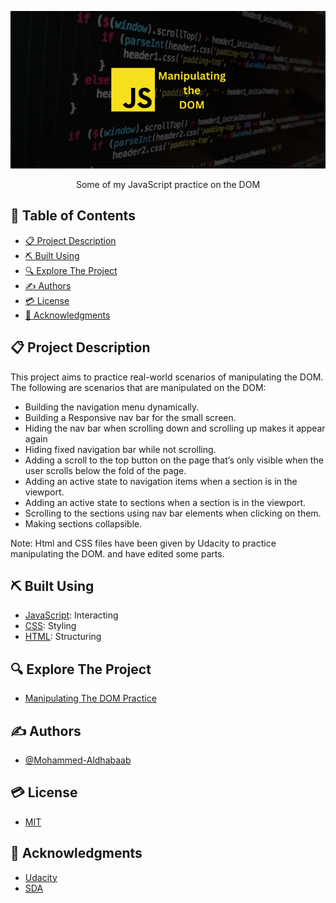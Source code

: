 <p align="center">
  <img src="assets/banner/banner.png" alt="project logo" />
</p>


<p align="center">
   Some of my JavaScript practice on the DOM
</p>


## 📂 Table of Contents
- [📋 Project Description](#-project-description)
- [⛏️ Built Using](#️-built-using)
- [🔍 Explore The Project](#-explore-the-project)
- [✍ Authors](#-authors)
- [💳 License](#-license)
- [🏅 Acknowledgments](#-acknowledgments)

## 📋 Project Description
This project aims to practice real-world scenarios of manipulating the DOM. The following are scenarios that are manipulated on the DOM:
- Building the navigation menu dynamically.
- Building a Responsive nav bar for the small screen.
- Hiding the nav bar when scrolling down and scrolling up makes it appear again
- Hiding fixed navigation bar while not scrolling.
- Adding a scroll to the top button on the page that’s only visible when the user scrolls below the fold of the page.
- Adding an active state to navigation items when a section is in the viewport.
- Adding an active state to sections when a section is in the viewport.
- Scrolling to the sections using nav bar elements when clicking on them.
- Making sections collapsible.

Note:
Html and CSS files have been given by Udacity to practice manipulating the DOM. and have edited some parts.

## ⛏️ Built Using
- [JavaScript](https://developer.mozilla.org/en-US/docs/Web/JavaScript): Interacting
- [CSS](https://developer.mozilla.org/en-US/docs/Web/CSS): Styling
- [HTML](https://developer.mozilla.org/en-US/docs/Web/HTML): Structuring


## 🔍 Explore The Project
- [Manipulating The DOM Practice](https://mohammed-aldhabaab.github.io/manipulating-the-dom-practice/)

## ✍ Authors
- [@Mohammed-Aldhabaab](github.com/Mohammed-Aldhabaab)


## 💳 License
- [MIT](https://choosealicense.com/licenses/mit/)


## 🏅 Acknowledgments
- [Udacity](udacity.com)
- [SDA](https://sda.edu.sa/)
